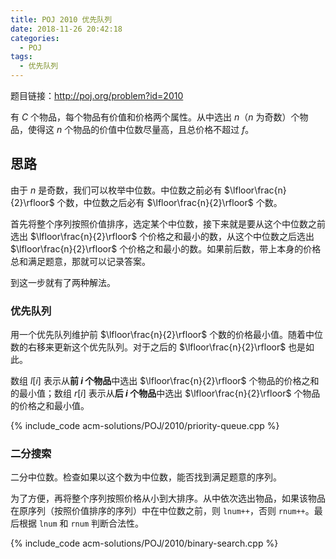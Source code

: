 ```yaml
---
title: POJ 2010 优先队列
date: 2018-11-26 20:42:18
categories:
  - POJ
tags:
  - 优先队列
---
```


题目链接：http://poj.org/problem?id=2010

有 $C$ 个物品，每个物品有价值和价格两个属性。从中选出 $n$（$n$ 为奇数）个物品，使得这 $n$ 个物品的价值中位数尽量高，且总价格不超过 $f$。

<!-- more -->

## 思路

由于 $n$ 是奇数，我们可以枚举中位数。中位数之前必有 $\lfloor\frac{n}{2}\rfloor$ 个数，中位数之后必有 $\lfloor\frac{n}{2}\rfloor$ 个数。

首先将整个序列按照价值排序，选定某个中位数，接下来就是要从这个中位数之前选出 $\lfloor\frac{n}{2}\rfloor$ 个价格之和最小的数，从这个中位数之后选出 $\lfloor\frac{n}{2}\rfloor$ 个价格之和最小的数。如果前后数，带上本身的价格总和满足题意，那就可以记录答案。

到这一步就有了两种解法。

### 优先队列

用一个优先队列维护前 $\lfloor\frac{n}{2}\rfloor$ 个数的价格最小值。随着中位数的右移来更新这个优先队列。对于之后的 $\lfloor\frac{n}{2}\rfloor$ 也是如此。

数组 $l[i]$ 表示从**前 $i$ 个物品**中选出 $\lfloor\frac{n}{2}\rfloor$ 个物品的价格之和的最小值；数组 $r[i]$ 表示从**后 $i$ 个物品**中选出 $\lfloor\frac{n}{2}\rfloor$ 个物品的价格之和最小值。

{% include_code acm-solutions/POJ/2010/priority-queue.cpp %}

### 二分搜索

二分中位数。检查如果以这个数为中位数，能否找到满足题意的序列。

为了方便，再将整个序列按照价格从小到大排序。从中依次选出物品，如果该物品在原序列（按照价值排序的序列）中在中位数之前，则 `lnum++`，否则 `rnum++`。最后根据 `lnum` 和 `rnum` 判断合法性。

{% include_code acm-solutions/POJ/2010/binary-search.cpp %}
